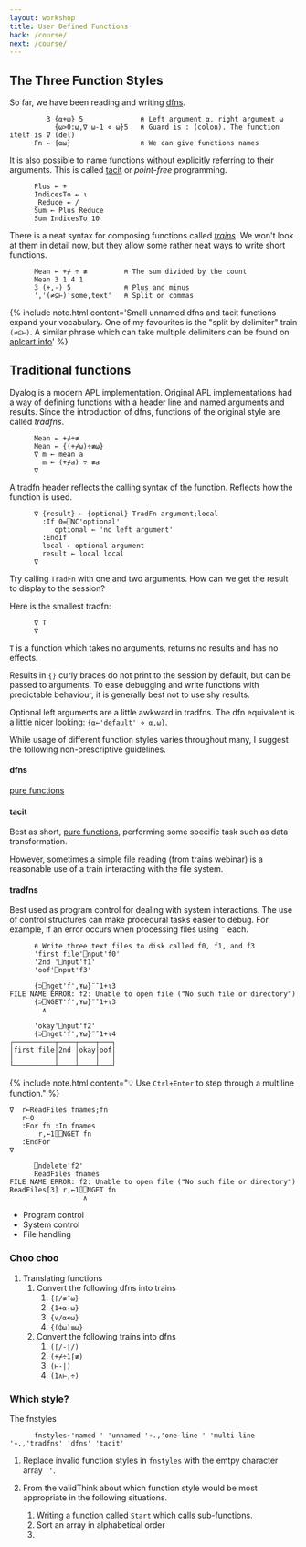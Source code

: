```yaml
---
layout: workshop
title: User Defined Functions
back: /course/
next: /course/
---
```


## The Three Function Styles

So far, we have been reading and writing [dfns](https://aplwiki.com/wiki/Dfn). 

```APL
         3 {⍺+⍵} 5              ⍝ Left argument ⍺, right argument ⍵
           {⍵>0:⍵,∇ ⍵-1 ⋄ ⍵}5   ⍝ Guard is : (colon). The function itelf is ∇ (del)
      Fn ← {⍺⍵}                 ⍝ We can give functions names
```

It is also possible to name functions without explicitly referring to their arguments. This is called [tacit](https://aplwiki.com/wiki/Tacit_programming) or *point-free* programming.

```APL
      Plus ← +
      IndicesTo ← ⍳
      _Reduce ← /      
      Sum ← Plus Reduce
      Sum IndicesTo 10
```

There is a neat syntax for composing functions called [*trains*](). We won't look at them in detail now, but they allow some rather neat ways to write short functions.

```APL
      Mean ← +⌿ ÷ ≢         ⍝ The sum divided by the count
      Mean 3 1 4 1
      3 (+,-) 5             ⍝ Plus and minus
      ','(≠⊆⊢)'some,text'   ⍝ Split on commas
```

{% include note.html content='Small unnamed dfns and tacit functions expand your vocabulary. One of my favourites is the "split by delimiter" train <code class="language-APL">(≠⊆⊢)</code>. A similar phrase which can take multiple delimiters can be found on <a href="https://aplcart.info/?q=split%20text#">aplcart.info</a>' %}


## Traditional functions

Dyalog is a modern APL implementation. Original APL implementations had a way of defining functions with a header line and named arguments and results. Since the introduction of dfns, functions of the original style are called *tradfns*.

```APL
      Mean ← +⌿÷≢
      Mean ← {(+⌿⍵)÷≢⍵}
      ∇ m ← mean a
        m ← (+⌿a) ÷ ≢a
      ∇
```

A tradfn header reflects the calling syntax of the function. Reflects how the function is used.

```APL
      ∇ {result} ← {optional} TradFn argument;local      
        :If 0=⎕NC'optional'
           optional ← 'no left argument'
        :EndIf
        local ← optional argument
        result ← local local        
      ∇      
```

Try calling `TradFn` with one and two arguments. How can we get the result to display to the session?

Here is the smallest tradfn:
```APL
      ∇ T
      ∇
```

`T` is a function which takes no arguments, returns no results and has no effects.

Results in `{}` curly braces do not print to the session by default, but can be passed to arguments. To ease debugging and write functions with predictable behaviour, it is generally best not to use shy results.

Optional left arguments are a little awkward in tradfns. The dfn equivalent is a little nicer looking: `{⍺←'default' ⋄ ⍺,⍵}`.

While usage of different function styles varies throughout many, I suggest the following non-prescriptive guidelines.

#### dfns
[pure functions](https://www.google.com/url?sa=t&rct=j&q=&esrc=s&source=web&cd=&cad=rja&uact=8&ved=2ahUKEwjp8_Krx77qAhW8SEEAHXtQAyoQFjAAegQIBBAB&url=https%3A%2F%2Fen.wikipedia.org%2Fwiki%2FPure_function&usg=AOvVaw2dwW-CHbjpaA2b5N5TqK8h)

#### tacit
Best as short, [pure functions](https://www.google.com/url?sa=t&rct=j&q=&esrc=s&source=web&cd=&cad=rja&uact=8&ved=2ahUKEwjp8_Krx77qAhW8SEEAHXtQAyoQFjAAegQIBBAB&url=https%3A%2F%2Fen.wikipedia.org%2Fwiki%2FPure_function&usg=AOvVaw2dwW-CHbjpaA2b5N5TqK8h), performing some specific task such as data transformation.

However, sometimes a simple file reading (from trains webinar) is a reasonable use of a train interacting with the file system.

#### tradfns
Best used as program control for dealing with system interactions. The use of control structures can make procedural tasks easier to debug. For example, if an error occurs when processing files using `¨` each.

```APL
      ⍝ Write three text files to disk called f0, f1, and f3
      'first file'⎕nput'f0'
      '2nd '⎕nput'f1'
      'oof'⎕nput'f3'
      
      {⊃⎕nget'f',⍕⍵}¨¯1+⍳3
FILE NAME ERROR: f2: Unable to open file ("No such file or directory")
      {⊃⎕NGET'f',⍕⍵}¨¯1+⍳3
        ∧
      
      'okay'⎕nput'f2'
      {⊃⎕nget'f',⍕⍵}¨¯1+⍳4
┌──────────┬────┬────┬───┐
│first file│2nd │okay│oof│
│          │    │    │   │
└──────────┴────┴────┴───┘
```

{% include note.html content="💡 Use `Ctrl+Enter` to step through a multiline function." %}

```APL
∇  r←ReadFiles fnames;fn
   r←⍬                  
   :For fn :In fnames   
       r,←1⌷⎕NGET fn    
   :EndFor              
∇ 

      ⎕ndelete'f2'
      ReadFiles fnames
FILE NAME ERROR: f2: Unable to open file ("No such file or directory")
ReadFiles[3] r,←1⌷⎕NGET fn
                  ∧      
```

- Program control
- System control
- File handling

### Choo choo

1. Translating functions
    1. Convert the following dfns into trains
        1. `{⌈/≢¨⍵}`
        1. `{1+⍺-⍵}`
        1. `{∨/⍺∊⍵}`
        1. `{(⌽⍵)≡⍵}`
    1. Convert the following trains into dfns
        1. `(⌈/-⌊/)`
        1. `(+⌿÷1⌈≢)`
        1. `(⊢-|)`
        1. `(1∧⊢,÷)`

### Which style?
The fnstyles

```APL
      fnstyles←'named ' 'unnamed '∘.,'one-line ' 'multi-line '∘.,'tradfns' 'dfns' 'tacit'
```

1. Replace invalid function styles in `fnstyles` with the emtpy character array `''`.

1. From the validThink about which function style would be most appropriate in the following situations.

    1. Writing a function called `Start` which calls sub-functions.
    1. Sort an array in alphabetical order
    1. 